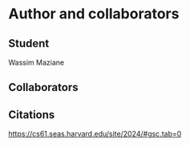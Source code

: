 Author and collaborators
========================

Student
-------
Wassim Maziane


Collaborators
-------------



Citations
---------
https://cs61.seas.harvard.edu/site/2024/#gsc.tab=0
